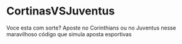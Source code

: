 # CortinasVSJuventus
Voce esta com sorte? Aposte no Corinthians ou no Juventus nesse maravilhoso código que simula aposta esportivas

